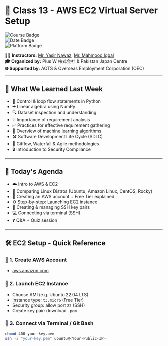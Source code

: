 # 🚀 Class 13 - AWS EC2 Virtual Server Setup

![Course Badge](https://img.shields.io/badge/Course-IT%20%26%20Japanese%20Language-blue)  
![Date Badge](https://img.shields.io/badge/Date-April%2019%2C%202025-brightgreen)  
![Platform Badge](https://img.shields.io/badge/Platform-AWS%20EC2-yellow)  

**👨‍🏫 Instructors:** [Mr. Yasir Nawaz](https://www.linkedin.com/in/yasirnawaz1/), [Mr. Mahmood Iqbal](https://www.linkedin.com/in/mahmood-iqbal-55299849/)  
**🎓 Organized by:** Plus W 株式会社 & Pakistan Japan Centre  
**🌐 Supported by:** AOTS & Overseas Employment Corporation (OEC)  

---

## 🧠 What We Learned Last Week

- 🔁 Control & loop flow statements in Python  
- ➕ Linear algebra using NumPy  
- 🔍 Dataset inspection and understanding  
- 💡 Importance of requirement analysis  
- ✅ Practices for effective requirement gathering  
- 🤖 Overview of machine learning algorithms  
- 🛠️ Software Development Life Cycle (SDLC)  
- 🌊 Gitflow, Waterfall & Agile methodologies  
- 🔒 Introduction to Security Compliance  

---

## 📅 Today's Agenda

- ☁️ Intro to AWS & EC2  
- 🐧 Comparing Linux Distros (Ubuntu, Amazon Linux, CentOS, Rocky)  
- 🧾 Creating an AWS account + Free Tier explained  
- ⚙️ Step-by-step: Launching EC2 instance  
- 🔐 Creating & managing SSH key pairs  
- 💻 Connecting via terminal (SSH)  
- ❓ Q&A + Quiz session  

---

## 🛠️ EC2 Setup - Quick Reference

### 🔸 1. Create AWS Account  
- [aws.amazon.com](https://aws.amazon.com)

### 🔸 2. Launch EC2 Instance  
- Choose AMI (e.g. Ubuntu 22.04 LTS)  
- Instance type: `t3.micro` (Free Tier)  
- Security group: allow port `22` (SSH)  
- Create key pair: download `.pem`

### 🔸 3. Connect via Terminal / Git Bash  
```bash
chmod 400 your-key.pem
ssh -i "your-key.pem" ubuntu@<Your-Public-IP>

